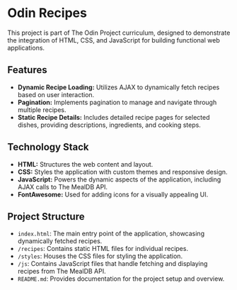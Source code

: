 # Odin Recipes
This project is part of The Odin Project curriculum, designed to demonstrate the integration of HTML, CSS, and JavaScript for building functional web applications.

## Features

- **Dynamic Recipe Loading:** Utilizes AJAX to dynamically fetch recipes based on user interaction.
- **Pagination:** Implements pagination to manage and navigate through multiple recipes.
- **Static Recipe Details:** Includes detailed recipe pages for selected dishes, providing descriptions, ingredients, and cooking steps.

## Technology Stack

- **HTML:** Structures the web content and layout.
- **CSS:** Styles the application with custom themes and responsive design.
- **JavaScript:** Powers the dynamic aspects of the application, including AJAX calls to The MealDB API.
- **FontAwesome:** Used for adding icons for a visually appealing UI.

## Project Structure

- `index.html`: The main entry point of the application, showcasing dynamically fetched recipes.
- `/recipes`: Contains static HTML files for individual recipes.
- `/styles`: Houses the CSS files for styling the application.
- `/js`: Contains JavaScript files that handle fetching and displaying recipes from The MealDB API.
- `README.md`: Provides documentation for the project setup and overview.

